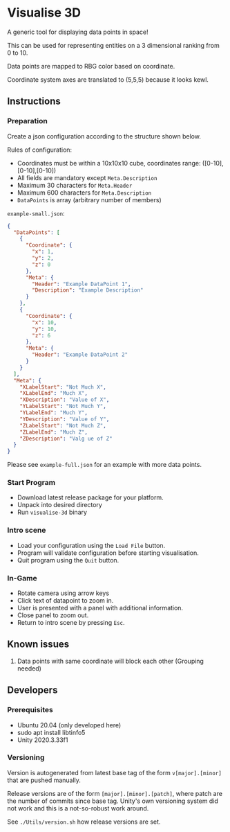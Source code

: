 # Visualise 3D

A generic tool for displaying data points in space!

This can be used for representing entities on a 3 dimensional ranking from 0 to 10.

Data points are mapped to RBG color based on coordinate.

Coordinate system axes are translated to (5,5,5) because it looks kewl.

## Instructions

### Preparation

Create a json configuration according to the structure shown below.

Rules of configuration:

- Coordinates must be within a 10x10x10 cube, coordinates range: ([0-10],[0-10],[0-10])
- All fields are mandatory except `Meta.Description`
- Maximum 30 characters for `Meta.Header`
- Maximum 600 characters for `Meta.Description` 
- `DataPoints` is array (arbitrary number of members)

`example-small.json`:
```json
{
  "DataPoints": [
    {
      "Coordinate": {
        "x": 1,
        "y": 2,
        "z": 0
      },
      "Meta": {
        "Header": "Example DataPoint 1",
        "Description": "Example Description"
      }
    },
    {
      "Coordinate": {
        "x": 10,
        "y": 10,
        "z": 6
      },
      "Meta": {
        "Header": "Example DataPoint 2"
      }
    }
  ],
  "Meta": {
    "XLabelStart": "Not Much X",
    "XLabelEnd": "Much X",
    "XDescription": "Value of X",
    "YLabelStart": "Not Much Y",
    "YLabelEnd": "Much Y",
    "YDescription": "Value of Y",
    "ZLabelStart": "Not Much Z",
    "ZLabelEnd": "Much Z",
    "ZDescription": "Valg ue of Z"
  }
}
```
Please see `example-full.json` for an example with more data points.

### Start Program

- Download latest release package for your platform.
- Unpack into desired directory
- Run `visualise-3d` binary

### Intro scene

- Load your configuration using the `Load File` button.
- Program will validate configuration before starting visualisation.
- Quit program using the `Quit` button.

### In-Game

- Rotate camera using arrow keys
- Click text of datapoint to zoom in.
- User is presented with a panel with additional information.
- Close panel to zoom out.
- Return to intro scene by pressing `Esc`.

## Known issues

1. Data points with same coordinate will block each other (Grouping needed)

## Developers

### Prerequisites

- Ubuntu 20.04 (only developed here)
- sudo apt install libtinfo5
- Unity 2020.3.33f1

### Versioning

Version is autogenerated from latest base tag of the form `v[major].[minor]` that are pushed manually.

Release versions are of the form `[major].[minor].[patch]`, where patch are the number of commits since base tag.
Unity's own versioning system did not work and this is a not-so-robust work around.

See `./Utils/version.sh` how release versions are set.
